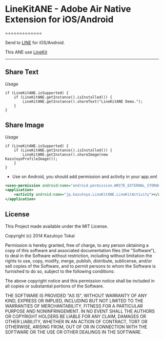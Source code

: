 # LineKitANE - Adobe Air Native Extension for iOS/Android #
=============

Send to [LINE](http://line.me/) for iOS/Android.

This ANE use [LineKit](https://github.com/dlackty/LineKit)

-------


## Share Text ##

*Usage*

	if (LineKitANE.isSupported) {
		if (LineKitANE.getInstance().isInstalled()) {
			LineKitANE.getInstance().shareText("LineKitANE Demo.");
		}
	}

## Share Image ##

*Usage*

	if (LineKitANE.isSupported) {
		if (LineKitANE.getInstance().isInstalled()) {
			LineKitANE.getInstance().shareImage(new KazutoyoProfileImage());
		}
	}

 * Use on Android, you should add permission and activity in your app.xml

```xml
<uses-permission android:name="android.permission.WRITE_EXTERNAL_STORAGE"/>
<application>
    <activity android:name="jp.kazutoyo.LineKitANE.LineKitActivity"></activity>
</application>
```

License
------
This Project made available under the MIT License.

Copyright (c) 2014 Kazutoyo Tokai

Permission is hereby granted, free of charge, to any person obtaining a copy of
this software and associated documentation files (the "Software"), to deal in
the Software without restriction, including without limitation the rights to
use, copy, modify, merge, publish, distribute, sublicense, and/or sell copies of
the Software, and to permit persons to whom the Software is furnished to do so,
subject to the following conditions:

The above copyright notice and this permission notice shall be included in all
copies or substantial portions of the Software.

THE SOFTWARE IS PROVIDED "AS IS", WITHOUT WARRANTY OF ANY KIND, EXPRESS OR
IMPLIED, INCLUDING BUT NOT LIMITED TO THE WARRANTIES OF MERCHANTABILITY, FITNESS
FOR A PARTICULAR PURPOSE AND NONINFRINGEMENT. IN NO EVENT SHALL THE AUTHORS OR
COPYRIGHT HOLDERS BE LIABLE FOR ANY CLAIM, DAMAGES OR OTHER LIABILITY, WHETHER
IN AN ACTION OF CONTRACT, TORT OR OTHERWISE, ARISING FROM, OUT OF OR IN
CONNECTION WITH THE SOFTWARE OR THE USE OR OTHER DEALINGS IN THE SOFTWARE.
